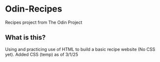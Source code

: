# Odin-Recipes
Recipes project from The Odin Project

## What is this?
Using and practicing use of HTML to build a basic recipe website (No CSS yet).
Added CSS (temp) as of 3/1/25
